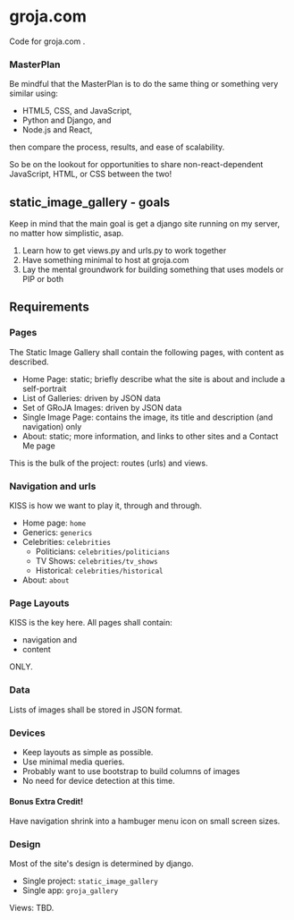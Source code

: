 # groja.com

Code for groja.com .

### MasterPlan

Be mindful that the MasterPlan is to do the same thing or something very similar using:

* HTML5, CSS, and JavaScript,
* Python and Django, and
* Node.js and React,

then compare the process, results, and ease of scalability.

So be on the lookout for opportunities to share non-react-dependent JavaScript, HTML, or CSS between the two!

## static_image_gallery - goals

Keep in mind that the main goal is get a django site running on my server, no matter how simplistic, asap.

1. Learn how to get views.py and urls.py to work together
2. Have something minimal to host at groja.com
3. Lay the mental groundwork for building something that uses models or PIP or both

## Requirements

### Pages

The Static Image Gallery shall contain the following pages, with content as described.

* Home Page: static; briefly describe what the site is about and include a self-portrait
* List of Galleries: driven by JSON data
* Set of GRoJA Images: driven by JSON data
* Single Image Page: contains the image, its title and description (and navigation) only
* About: static; more information, and links to other sites and a Contact Me page

This is the bulk of the project: routes (urls) and views.

### Navigation and urls

KISS is how we want to play it, through and through.

* Home page: `home`
* Generics: `generics`
* Celebrities: `celebrities`
  * Politicians: `celebrities/politicians`
  * TV Shows: `celebrities/tv_shows`
  * Historical: `celebrities/historical`
* About: `about`

### Page Layouts

KISS is the key here.  All pages shall contain:

* navigation and
* content

ONLY.

### Data

Lists of images shall be stored in JSON format.

### Devices

* Keep layouts as simple as possible.
* Use minimal media queries.
* Probably want to use bootstrap to build columns of images
* No need for device detection at this time.

#### Bonus Extra Credit!

Have navigation shrink into a hambuger menu icon on small screen sizes.

### Design

Most of the site's design is determined by django.

* Single project: `static_image_gallery`
* Single app: `groja_gallery`

Views: TBD.


